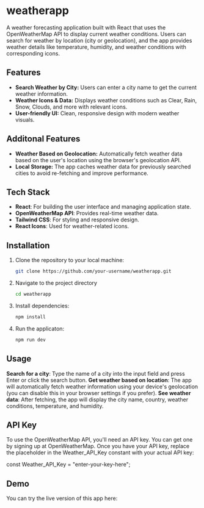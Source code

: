 # weatherapp

A weather forecasting application built with React that uses the OpenWeatherMap API to display current weather conditions. Users can search for weather by location (city or geolocation), and the app provides weather details like temperature, humidity, and weather conditions with corresponding icons.

## Features
- **Search Weather by City:** Users can enter a city name to get the current weather information.
- **Weather Icons & Data:** Displays weather conditions such as Clear, Rain, Snow, Clouds, and more with relevant icons.
- **User-friendly UI:** Clean, responsive design with modern weather visuals.

## Additonal Features
- **Weather Based on Geolocation:** Automatically fetch weather data based on the user's location using the browser's geolocation API.
- **Local Storage:** The app caches weather data for previously searched cities to avoid re-fetching and improve performance.


## Tech Stack
- **React**: For building the user interface and managing application state.
- **OpenWeatherMap API**: Provides real-time weather data.
- **Tailwind CSS**: For styling and responsive design.
- **React Icons**: Used for weather-related icons.

## Installation

1. Clone the repository to your local machine:
   ```bash
   git clone https://github.com/your-username/weatherapp.git
2. Navigate to the project directory
    ```bash
   cd weatherapp
3. Install dependencies:
   ```bash
   npm install
4. Run the applicaton:
   ```bash
   npm run dev

## Usage
**Search for a city**: Type the name of a city into the input field and press Enter or click the search button.
**Get weather based on location**: The app will automatically fetch weather information using your device's geolocation (you can disable this in your browser settings if you prefer).
**See weather data**: After fetching, the app will display the city name, country, weather conditions, temperature, and humidity.

## API Key
To use the OpenWeatherMap API, you'll need an API key. You can get one by signing up at OpenWeatherMap.
Once you have your API key, replace the placeholder in the Weather_API_Key constant with your actual API key:

  const Weather_API_Key = "enter-your-key-here";

## Demo
You can try the live version of this app here: 



